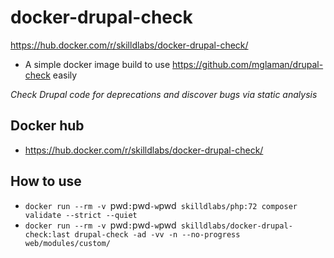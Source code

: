 # docker-drupal-check

https://hub.docker.com/r/skilldlabs/docker-drupal-check/

- A simple docker image build to use https://github.com/mglaman/drupal-check easily

_Check Drupal code for deprecations and discover bugs via static analysis_

## Docker hub

- https://hub.docker.com/r/skilldlabs/docker-drupal-check/


## How to use

- `docker run --rm -v `pwd`:`pwd` -w `pwd` skilldlabs/php:72 composer validate --strict --quiet`
- `docker run --rm -v `pwd`:`pwd` -w `pwd` skilldlabs/docker-drupal-check:last drupal-check -ad -vv -n --no-progress web/modules/custom/`